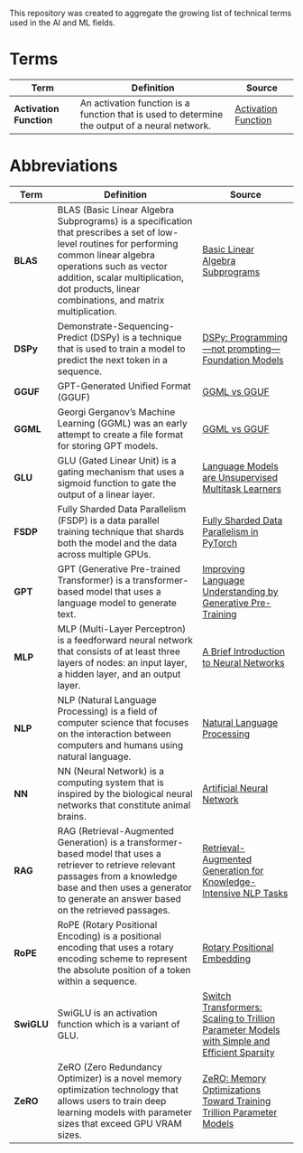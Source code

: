 This repository was created to aggregate the growing list of technical terms used in the AI and ML fields.

# Terms
| Term       | Definition     | Source  |
|------------|-----------------|--------|
| **Activation Function** | An activation function is a function that is used to determine the output of a neural network. | [Activation Function](https://en.wikipedia.org/wiki/Activation_function)|

# Abbreviations

| Term       | Definition     | Source  |
|------------|-----------------|--------|
| **BLAS**   | BLAS (Basic Linear Algebra Subprograms) is a specification that prescribes a set of low-level routines for performing common linear algebra operations such as vector addition, scalar multiplication, dot products, linear combinations, and matrix multiplication. | [Basic Linear Algebra Subprograms](https://en.wikipedia.org/wiki/Basic_Linear_Algebra_Subprograms)|
| **DSPy** | Demonstrate-Sequencing-Predict (DSPy) is a technique that is used to train a model to predict the next token in a sequence. | [DSPy: Programming—not prompting—Foundation Models](https://github.com/stanfordnlp/dspy)|
| **GGUF**   | GPT-Generated Unified Format (GGUF)   | [GGML vs GGUF](https://medium.com/@phillipgimmi/what-is-gguf-and-ggml-e364834d241c)|
| **GGML**   | Georgi Gerganov’s Machine Learning (GGML) was an early attempt to create a file format for storing GPT models.    | [GGML vs GGUF](https://medium.com/@phillipgimmi/what-is-gguf-and-ggml-e364834d241c)|
| **GLU**    | GLU (Gated Linear Unit) is a gating mechanism that uses a sigmoid function to gate the output of a linear layer.  | [Language Models are Unsupervised Multitask Learners](https://arxiv.org/abs/1612.08083v3)|
| **FSDP**   | Fully Sharded Data Parallelism (FSDP) is a data parallel training technique that shards both the model and the data across multiple GPUs. | [Fully Sharded Data Parallelism in PyTorch](https://engineering.fb.com/2021/07/15/open-source/fsdp/)|
| **GPT**    | GPT (Generative Pre-trained Transformer) is a transformer-based model that uses a language model to generate text.| [Improving Language Understanding by Generative Pre-Training](https://s3-us-west-2.amazonaws.com/openai-assets/research-covers/language-unsupervised/language_understanding_paper.pdf) |
| **MLP**    | MLP (Multi-Layer Perceptron) is a feedforward neural network that consists of at least three layers of nodes: an input layer, a hidden layer, and an output layer. | [A Brief Introduction to Neural Networks](https://en.wikipedia.org/wiki/Multilayer_perceptron)|
| **NLP**    | NLP (Natural Language Processing) is a field of computer science that focuses on the interaction between computers and humans using natural language.  | [Natural Language Processing](https://en.wikipedia.org/wiki/Natural_language_processing)|
| **NN** | NN (Neural Network) is a computing system that is inspired by the biological neural networks that constitute animal brains. | [Artificial Neural Network](https://en.wikipedia.org/wiki/Artificial_neural_network)|
| **RAG**    | RAG (Retrieval-Augmented Generation) is a transformer-based model that uses a retriever to retrieve relevant passages from a knowledge base and then uses a generator to generate an answer based on the retrieved passages. | [Retrieval-Augmented Generation for Knowledge-Intensive NLP Tasks](https://arxiv.org/abs/2005.11401) |
| **RoPE**   | RoPE (Rotary Positional Encoding) is a positional encoding that uses a rotary encoding scheme to represent the absolute position of a token within a sequence. | [Rotary Positional Embedding](https://arxiv.org/abs/2104.09864)   |
| **SwiGLU** | SwiGLU is an activation function which is a variant of GLU.  | [Switch Transformers: Scaling to Trillion Parameter Models with Simple and Efficient Sparsity](https://arxiv.org/abs/2002.05202v1)   |
| **ZeRO**   | ZeRO (Zero Redundancy Optimizer) is a novel memory optimization technology that allows users to train deep learning models with parameter sizes that exceed GPU VRAM sizes.  | [ZeRO: Memory Optimizations Toward Training Trillion Parameter Models](https://arxiv.org/abs/1910.02054)|